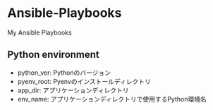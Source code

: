 # Ansible-Playbooks
My Ansible Playbooks

## Python environment
+ python_ver: Pythonのバージョン
+ pyenv_root: Pyenvのインストールディレクトリ
+ app_dir: アプリケーションディレクトリ
+ env_name: アプリケーションディレクトリで使用するPython環境名
